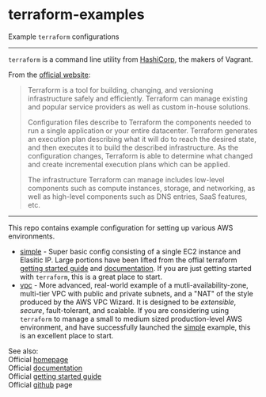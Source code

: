 # terraform-examples
Example `terraform` configurations

---
`terraform` is a command line utility from [HashiCorp](http://hashicorp.com), the makers of Vagrant.

From the [official website](https://terraform.io/intro/index.html):

> Terraform is a tool for building, changing, and versioning infrastructure safely and efficiently. Terraform can manage existing and popular service providers as well as custom in-house solutions.
>
> Configuration files describe to Terraform the components needed to run a single application or your entire datacenter. Terraform generates an execution plan describing what it will do to reach the desired state, and then executes it to build the described infrastructure. As the configuration changes, Terraform is able to determine what changed and create incremental execution plans which can be applied.
>
> The infrastructure Terraform can manage includes low-level components such as compute instances, storage, and networking, as well as high-level components such as DNS entries, SaaS features, etc.

---

This repo contains example configuration for setting up various AWS environments.

* [simple] - Super basic config consisting of a single EC2 instance and Elasitic IP.  Large portions have been lifted from the offial terraform [getting started guide] and [documentation].  If you are just getting started with `terraform`, this is a great place to start.
* [vpc] - More advanced, real-world example of a mutli-availability-zone, multi-tier VPC with public and private subnets, and a "NAT" of the style produced by the AWS VPC Wizard.  It is designed to be *extensible*, *secure*, fault-tolerant, and scalable.  If you are considering using `terraform` to manage a small to medium sized production-level AWS environment, and have successfully launched the [simple] example, this is an excellent place to start.

See also:  
Official [homepage]  
Official [documentation]  
Official [getting started guide]  
Official [github] page    

[homepage]: https://terraform.io
[documentation]: https://terraform.io/docs/index.html
[getting started guide]: https://terraform.io/intro/getting-started/install.html
[github]: https://github.com/hashicorp/terraform

[simple]: ./simple
[vpc]: ./vpc
